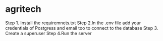 # agritech
Step 1. Install the requiremnets.txt
Step 2.In the .env file add your credentials of Postgress and email too to connect to the database
Step 3. Create a superuser
Step 4.Run the server 
